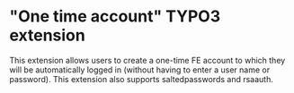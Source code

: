 # "One time account" TYPO3 extension

This extension allows users to create a one-time FE account to which they will
be automatically logged in (without having to enter a user name or password).
This extension also supports saltedpasswords and rsaauth.
